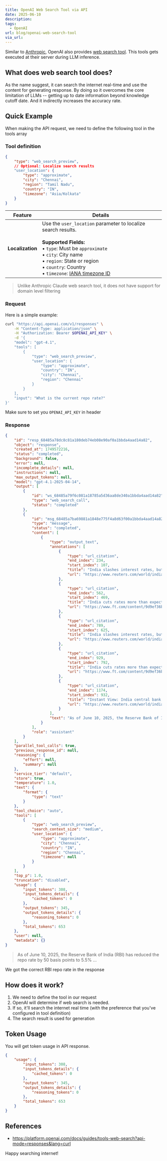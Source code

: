 ```yaml
---
title: OpenAI Web Search Tool via API
date: 2025-06-10
description: 
tags:
  - OpenAI
url: blog/openai-web-search-tool
via_url:
---
```


Similar to [Anthropic](https://aiengineerguide.com/blog/anthropic-claude-web-search-tool/), OpenAI also provides [web search tool](https://docs.anthropic.com/en/docs/agents-and-tools/tool-use/web-search-tooll). This tools gets executed at their server during LLM inference.  

## What does web search tool does?
As the name suggest, it can search the internet real-time and use the content for generating response. By doing so it overcomes the core limitation of LLMs -- getting up to date information beyond knowledge cutoff date. And it indirectly increases the accuracy rate.

## Quick Example

When making the API request, we need to define the following tool in the tools array

### Tool definition

```json
{ 
	"type": "web_search_preview",
	// Optional: Localize search results 
	"user_location": { 
		"type": "approximate", 
		"city": "Chennai", 
		"region": "Tamil Nadu", 
		"country": "IN", 
		"timezone": "Asia/Kolkata" 
	}
}
```

| **Feature**      | **Details**                                                                                                                                                                                                                                                                                                    |
| ---------------- | -------------------------------------------------------------------------------------------------------------------------------------------------------------------------------------------------------------------------------------------------------------------------------------------------------------- |
| **Localization** | Use the `user_location` parameter to localize search results. <br><br>**Supported Fields:**<br>• `type`: Must be `approximate`<br>• `city`: City name<br>• `region`: State or region<br>• `country`: Country<br>• `timezone`: [IANA timezone ID](https://en.wikipedia.org/wiki/List_of_tz_database_time_zones) |
> Unlike Anthropic Claude web search tool, it does not have support for domain level filtering
### Request
Here is a simple example:

```sh
curl "https://api.openai.com/v1/responses" \
    -H "Content-Type: application/json" \
    -H "Authorization: Bearer $OPENAI_API_KEY" \
    -d '{
    "model": "gpt-4.1",
    "tools": [
        {
            "type": "web_search_preview",
            "user_location": {
                "type": "approximate",
                "country": "IN",
                "city": "Chennai",
                "region": "Chennai"
            }
        }
    ],
    "input": "What is the current repo rate?"
}'
```

Make sure to set you `OPENAI_API_KEY` in header

### Response

```json
{
    "id": "resp_68485a78dc8c81a180deb74eb08e90af0a1bbda4aad14a82",
    "object": "response",
    "created_at": 1749572216,
    "status": "completed",
    "background": false,
    "error": null,
    "incomplete_details": null,
    "instructions": null,
    "max_output_tokens": null,
    "model": "gpt-4.1-2025-04-14",
    "output": [
        {
            "id": "ws_68485a79f6c081a18785a5d36aa8de340a1bbda4aad14a82",
            "type": "web_search_call",
            "status": "completed"
        },
        {
            "id": "msg_68485a7ba69881a1848e775f4a8d63f00a1bbda4aad14a82",
            "type": "message",
            "status": "completed",
            "content": [
                {
                    "type": "output_text",
                    "annotations": [
                        {
                            "type": "url_citation",
                            "end_index": 234,
                            "start_index": 107,
                            "title": "India slashes interest rates, but who will borrow?",
                            "url": "https://www.reuters.com/world/india/india-slashes-interest-rates-who-will-borrow-2025-06-10/?utm_source=openai"
                        },
                        {
                            "type": "url_citation",
                            "end_index": 562,
                            "start_index": 469,
                            "title": "India cuts rates more than expected to boost economy",
                            "url": "https://www.ft.com/content/9d9ef36b-317a-4aea-affd-f2c96ab46d51?utm_source=openai"
                        },
                        {
                            "type": "url_citation",
                            "end_index": 789,
                            "start_index": 625,
                            "title": "India slashes interest rates, but who will borrow?",
                            "url": "https://www.reuters.com/world/india/india-slashes-interest-rates-who-will-borrow-2025-06-10/?utm_source=openai"
                        },
                        {
                            "type": "url_citation",
                            "end_index": 929,
                            "start_index": 792,
                            "title": "India cuts rates more than expected to boost economy",
                            "url": "https://www.ft.com/content/9d9ef36b-317a-4aea-affd-f2c96ab46d51?utm_source=openai"
                        },
                        {
                            "type": "url_citation",
                            "end_index": 1174,
                            "start_index": 932,
                            "title": "Instant View: India central bank delivers outsized 50 bps rate easing, slashes reserve ratio",
                            "url": "https://www.reuters.com/world/india/view-india-central-bank-delivers-outsized-50-bps-rate-easing-lowers-cash-reserve-2025-06-06/?utm_source=openai"
                        }
                    ],
                    "text": "As of June 10, 2025, the Reserve Bank of India (RBI) has reduced the repo rate by 50 basis points to 5.5%. ([reuters.com](https://www.reuters.com/world/india/india-slashes-interest-rates-who-will-borrow-2025-06-10/?utm_source=openai)) This decision aims to stimulate economic growth amid global uncertainties and subdued domestic investment. Additionally, the RBI has lowered the cash reserve ratio by 100 basis points to 3%, enhancing liquidity in the banking system. ([ft.com](https://www.ft.com/content/9d9ef36b-317a-4aea-affd-f2c96ab46d51?utm_source=openai))\n\n\n## RBI Implements Significant Rate Cuts to Boost Economy:\n- [India slashes interest rates, but who will borrow?](https://www.reuters.com/world/india/india-slashes-interest-rates-who-will-borrow-2025-06-10/?utm_source=openai)\n- [India cuts rates more than expected to boost economy](https://www.ft.com/content/9d9ef36b-317a-4aea-affd-f2c96ab46d51?utm_source=openai)\n- [Instant View: India central bank delivers outsized 50 bps rate easing, slashes reserve ratio](https://www.reuters.com/world/india/view-india-central-bank-delivers-outsized-50-bps-rate-easing-lowers-cash-reserve-2025-06-06/?utm_source=openai) "
                }
            ],
            "role": "assistant"
        }
    ],
    "parallel_tool_calls": true,
    "previous_response_id": null,
    "reasoning": {
        "effort": null,
        "summary": null
    },
    "service_tier": "default",
    "store": true,
    "temperature": 1.0,
    "text": {
        "format": {
            "type": "text"
        }
    },
    "tool_choice": "auto",
    "tools": [
        {
            "type": "web_search_preview",
            "search_context_size": "medium",
            "user_location": {
                "type": "approximate",
                "city": "Chennai",
                "country": "IN",
                "region": "Chennai",
                "timezone": null
            }
        }
    ],
    "top_p": 1.0,
    "truncation": "disabled",
    "usage": {
        "input_tokens": 308,
        "input_tokens_details": {
            "cached_tokens": 0
        },
        "output_tokens": 345,
        "output_tokens_details": {
            "reasoning_tokens": 0
        },
        "total_tokens": 653
    },
    "user": null,
    "metadata": {}
}

```


> As of June 10, 2025, the Reserve Bank of India (RBI) has reduced the repo rate by 50 basis points to 5.5% ...

We got the correct RBI repo rate in the response
## How does it work?
1. We need to define the tool in our request
2. OpenAI will determine if web search is needed.
3. If so, it'll search the internet real time (with the preference that you've configured in tool definition)
4. The search result is used for generation

## Token Usage
You will get token usage in API response.

```json
{
	"usage": {
        "input_tokens": 308,
        "input_tokens_details": {
            "cached_tokens": 0
        },
        "output_tokens": 345,
        "output_tokens_details": {
            "reasoning_tokens": 0
        },
        "total_tokens": 653
    }
}
```

## References
- https://platform.openai.com/docs/guides/tools-web-search?api-mode=responses&lang=curl

Happy searching internet!